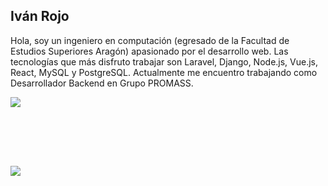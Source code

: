 <!-- ### Hi there 👋 -->

<!--
**ivanrojo07/ivanrojo07** is a ✨ _special_ ✨ repository because its `README.md` (this file) appears on your GitHub profile.

Here are some ideas to get you started:

- 🔭 I’m currently working on ...
- 🌱 I’m currently learning ...
- 👯 I’m looking to collaborate on ...
- 🤔 I’m looking for help with ...
- 💬 Ask me about ...
- 📫 How to reach me: ...
- 😄 Pronouns: ...
- ⚡ Fun fact: ...
-->


## Iván Rojo
Hola, soy un ingeniero en computación (egresado de la Facultad de Estudios Superiores Aragón) apasionado por el desarrollo web. Las tecnologías que más disfruto trabajar son Laravel, Django, Node.js, Vue.js, React, MySQL y PostgreSQL. Actualmente me encuentro trabajando como Desarrollador Backend en Grupo PROMASS.
<div style="
  justify-content: center;
            display: grid;
  grid-template-columns: repeat(3, 1fr);
  grid-gap: 10px;
  grid-auto-rows: minmax(100px, auto);
            ">
<img style="grid-column: 1 / 2;
  grid-row: 1;" src="https://github-readme-stats.vercel.app/api?username=ivanrojo07&show_icons=true&hide=contribs&custom_title=Estadística" />
<img  style="grid-column: 1 / 2;
  grid-row: 2;" src="https://github-readme-stats.vercel.app/api/top-langs/?username=ivanrojo07&hide=html&custom_title=Lenguajes%20más%20usados&layout=compact" />
</div>
